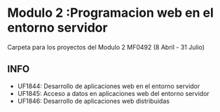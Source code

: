 # Modulo 2 :Programacion web en el entorno servidor 

Carpeta para los proyectos del Modulo 2 MF0492 (8 Abril - 31 Julio)

## INFO

- UF1844: Desarrollo de aplicaciones web en el entorno servidor
- UF1845: Acceso a datos en aplicaciones web del entorno servidor
- UF1846: Desarrollo de aplicaciones web distribuidas
